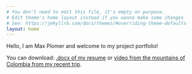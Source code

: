 ```yaml
---
# You don't need to edit this file, it's empty on purpose.
# Edit theme's home layout instead if you wanna make some changes
# See: https://jekyllrb.com/docs/themes/#overriding-theme-defaults
layout: home
---
```



Hello, I am Max Plomer and welcome to my project portfolio!  

You can download: <a href="https://github.com/maxplomer/resume/blob/master/max_plomer_resume.docx?raw=true">.docx of my resume</a>
or
<a href="colombia.mov" target="_blank">video from the mountains of Colombia from my recent trip</a>.
